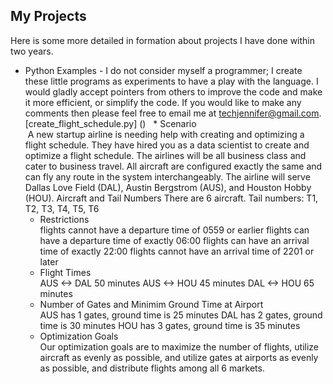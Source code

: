 ## My Projects
  
Here is some more detailed in formation about projects I have done within two years.

* Python Examples - I do not consider myself a programmer; I create these little programs as experiments to have a play with the language. I would gladly accept pointers from others to improve the code and make it more efficient, or simplify the code. If you would like to make any comments then please feel free to email me at techjennifer@gmail.com.
[create_flight_schedule.py] ()
   * Scenario <br>
  A new startup airline is needing help with creating and optimizing a flight schedule. They have hired you as a
  data scientist to create and optimize a flight schedule. The airlines will be all business class and cater to
  business travel. All aircraft are configured exactly the same and can fly any route in the system interchangeably.
  The airline will serve Dallas Love Field (DAL), Austin Bergstrom (AUS), and Houston Hobby (HOU). 
  Aircraft and Tail Numbers
  There are 6 aircraft. Tail numbers: T1, T2, T3, T4, T5, T6
  * Restrictions <br>
  flights cannot have a departure time of 0559 or earlier
  flights can have a departure time of exactly 06:00
  flights can have an arrival time of exactly 22:00
  flights cannot have an arrival time of 2201 or later
  * Flight Times <br>
  AUS <-> DAL 50 minutes
  AUS <-> HOU 45 minutes
  DAL <-> HOU 65 minutes
  * Number of Gates and Minimim Ground Time at Airport <br>
  AUS has 1 gates, ground time is 25 minutes 
  DAL has 2 gates, ground time is 30 minutes
  HOU has 3 gates, ground time is 35 minutes
  * Optimization Goals <br>
  Our optimization goals are to maximize the number of flights, utilize aircraft as evenly as possible, 
  and utilize gates at airports as evenly as possible, and distribute flights among all 6 markets.
